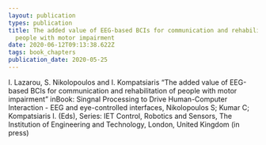 ```yaml
---
layout: publication
types: publication
title: The added value of EEG-based BCIs for communication and rehabilitation of
  people with motor impairment
date: 2020-06-12T09:13:38.622Z
tags: book_chapters
publication_date: 2020-05-25
---
```

I. Lazarou, S. Nikolopoulos and I. Kompatsiaris “The added value of EEG-based BCIs for communication and rehabilitation of people with motor impairment” inBook: Singnal Processing to Drive Human-Computer Interaction - EEG and eye-controlled interfaces, Nikolopoulos S; Kumar C; Kompatsiaris I. (Eds), Series: IET Control, Robotics and Sensors, The Institution of Engineering and Technology, London, United Kingdom (in press)